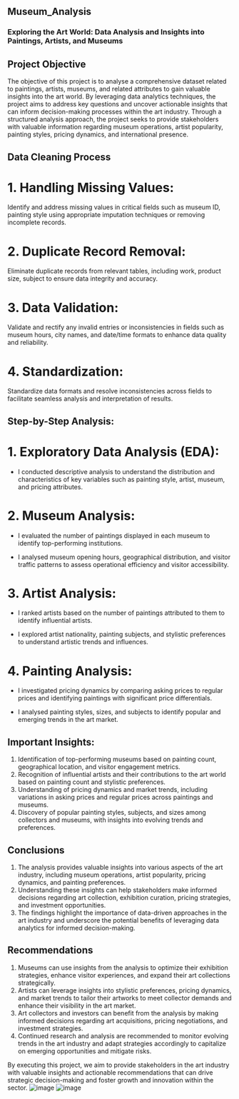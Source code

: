 ## Museum_Analysis
### Exploring the Art World: Data Analysis and Insights into Paintings, Artists, and Museums


## Project Objective

The objective of this project is to analyse a comprehensive dataset related to paintings, artists, museums, and related attributes to gain valuable insights into the art world. By leveraging data analytics techniques, the project aims to address key questions and uncover actionable insights that can inform decision-making processes within the art industry. Through a structured analysis approach, the project seeks to provide stakeholders with valuable information regarding museum operations, artist popularity, painting styles, pricing dynamics, and international presence.

## Data Cleaning Process

# 1. Handling Missing Values: 
Identify and address missing values in critical fields such as museum ID, painting style using appropriate imputation techniques or removing incomplete records.
 
   
# 2. Duplicate Record Removal: 
Eliminate duplicate records from relevant tables, including work, product size, subject to ensure data integrity and accuracy.
 
   
# 3. Data Validation: 
Validate and rectify any invalid entries or inconsistencies in fields such as museum hours, city names, and date/time formats to enhance data quality and reliability.
   
# 4. Standardization: 
Standardize data formats and resolve inconsistencies across fields to facilitate seamless analysis and interpretation of results.

## Step-by-Step Analysis:

# 1. Exploratory Data Analysis (EDA):
   - I conducted descriptive analysis to understand the distribution and characteristics of key variables such as painting style, artist, museum, and pricing attributes.
   
# 2. Museum Analysis:
   - I evaluated the number of paintings displayed in each museum to identify top-performing institutions.
 
   - I analysed museum opening hours, geographical distribution, and visitor traffic patterns to assess operational efficiency and visitor accessibility.
   
# 3. Artist Analysis:
   - I ranked artists based on the number of paintings attributed to them to identify influential artists.
 
   - I explored artist nationality, painting subjects, and stylistic preferences to understand artistic trends and influences.
   
# 4. Painting Analysis:
   - I investigated pricing dynamics by comparing asking prices to regular prices and identifying paintings with significant price differentials.
 
 
  - I analysed painting styles, sizes, and subjects to identify popular and emerging trends in the art market.

 



## Important Insights:

1. Identification of top-performing museums based on painting count, geographical location, and visitor engagement metrics.
2. Recognition of influential artists and their contributions to the art world based on painting count and stylistic preferences.
3. Understanding of pricing dynamics and market trends, including variations in asking prices and regular prices across paintings and museums.
4. Discovery of popular painting styles, subjects, and sizes among collectors and museums, with insights into evolving trends and preferences.
 

## Conclusions

1. The analysis provides valuable insights into various aspects of the art industry, including museum operations, artist popularity, pricing dynamics, and painting preferences.
2. Understanding these insights can help stakeholders make informed decisions regarding art collection, exhibition curation, pricing strategies, and investment opportunities.
3. The findings highlight the importance of data-driven approaches in the art industry and underscore the potential benefits of leveraging data analytics for informed decision-making.


## Recommendations

1. Museums can use insights from the analysis to optimize their exhibition strategies, enhance visitor experiences, and expand their art collections strategically.
2. Artists can leverage insights into stylistic preferences, pricing dynamics, and market trends to tailor their artworks to meet collector demands and enhance their visibility in the art market.
3. Art collectors and investors can benefit from the analysis by making informed decisions regarding art acquisitions, pricing negotiations, and investment strategies.
4. Continued research and analysis are recommended to monitor evolving trends in the art industry and adapt strategies accordingly to capitalize on emerging opportunities and mitigate risks.

By executing this project, we aim to provide stakeholders in the art industry with valuable insights and actionable recommendations that can drive strategic decision-making and foster growth and innovation within the sector.
![image](https://github.com/Mbakwe-Chidera/museum_analysis/assets/115686557/1cdc42ab-ae42-489f-99fe-32bb455e0a97)
 ![image](https://github.com/Mbakwe-Chidera/museum_analysis/assets/115686557/b67e616c-6626-4ace-afc5-614458b77608)
